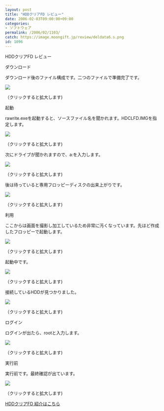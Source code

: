 ```yaml
---
layout: post
title: "HDDクリアFD レビュー"
date: 2006-02-03T09:00:00+09:00
categories:
- ソフトウェア
permalink: /2006/02/1103/
catch: https://image.moongift.jp/review/deldata6.s.png
id: 1096
---
```

HDDクリアFD レビュー  
<!--more-->

ダウンロード

  

ダウンロード後のファイル構成です。二つのファイルで準備完了です。

  

[![](https://image.moongift.jp/review/deldata1.s.png)](https://image.moongift.jp/review/deldata1.png)  
  
（クリックすると拡大します)

  

起動

  

rawrite.exeを起動すると、ソースファイル名を聞かれます。HDCLFD.IMGを指定します。

  

[![](https://image.moongift.jp/review/deldata2.s.png)](https://image.moongift.jp/review/deldata2.png)  
  
（クリックすると拡大します)

  

次にドライブが聞かれますので、a:を入力します。

  

[![](https://image.moongift.jp/review/deldata3.s.png)](https://image.moongift.jp/review/deldata3.png)  
  
（クリックすると拡大します)

  

後は待っていると専用フロッピーディスクの出来上がりです。

  

[![](https://image.moongift.jp/review/deldata4.s.png)](https://image.moongift.jp/review/deldata4.png)  
  
（クリックすると拡大します)

  

利用

  

ここからは画面を撮影し加工しているため非常に汚くなっています。先ほど作成したフロッピーで起動します。

  

[![](https://image.moongift.jp/review/deldata6.s.png)](https://image.moongift.jp/review/deldata6.png)  
  
（クリックすると拡大します)

  

起動中です。

  

[![](https://image.moongift.jp/review/deldata7.s.png)](https://image.moongift.jp/review/deldata7.png)  
  
（クリックすると拡大します)

  

接続しているHDDが見つかりました。

  

[![](https://image.moongift.jp/review/deldata8.s.png)](https://image.moongift.jp/review/deldata8.png)  
  
（クリックすると拡大します)

  

ログイン

  

ログインが出たら、rootと入力します。

  

[![](https://image.moongift.jp/review/deldata5.s.png)](https://image.moongift.jp/review/deldata5.png)  
  
（クリックすると拡大します)

  

実行前

  

実行前です。最終確認が出ています。

  

[![](https://image.moongift.jp/review/deldata9.s.png)](https://image.moongift.jp/review/deldata9.png)  
  
（クリックすると拡大します)

  

[HDDクリアFD 紹介はこちら](http://oss.moongift.jp/intro/i-1081.html)

